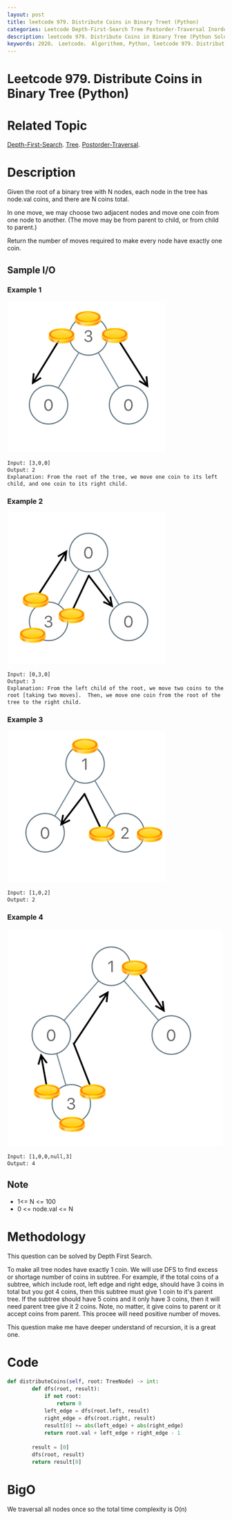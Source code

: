 ```yaml
---
layout: post
title: leetcode 979. Distribute Coins in Binary Treet (Python)
categories: Leetcode Depth-First-Search Tree Postorder-Traversal Inorder-Traversal
description: leetcode 979. Distribute Coins in Binary Tree (Python Solution)
keywords: 2020， Leetcode， Algorithem, Python, leetcode 979. Distribute Coins in Binary Tree, zhenyu, Depth-First-Search, DFS, Depth First Search, Tree, tree
---
```


# Leetcode 979. Distribute Coins in Binary Tree (Python)

# Related Topic
<a href="/categories/#Depth-First-Search" target="_blank"> Depth-First-Search</a>.
<a href="/categories/#Tree" target="_blank"> Tree</a>.
<a href="/categories/#Postorder-Traversal" target="_blank"> Postorder-Traversal</a>.

# Description

Given the root of a binary tree with N nodes, each node in the tree has node.val coins, and there are N coins total.

In one move, we may choose two adjacent nodes and move one coin from one node to another.  (The move may be from parent to child, or from child to parent.)

Return the number of moves required to make every node have exactly one coin.

## Sample I/O

### Example 1
![tree1](/images/blog/tree1.png)
```
Input: [3,0,0]
Output: 2
Explanation: From the root of the tree, we move one coin to its left child, and one coin to its right child.
```

### Example 2
![tree2](/images/blog/tree2.png)
```
Input: [0,3,0]
Output: 3
Explanation: From the left child of the root, we move two coins to the root [taking two moves].  Then, we move one coin from the root of the tree to the right child.
```

### Example 3
![tree3](/images/blog/tree3.png)
```
Input: [1,0,2]
Output: 2
```

### Example 4
![tree4](/images/blog/tree4.png)
```
Input: [1,0,0,null,3]
Output: 4
```

## Note
* 1<= N <= 100
* 0 <= node.val <= N


# Methodology
This question can be solved by Depth First Search. 

To make all tree nodes have exactly 1 coin. We will use DFS to find excess or shortage number of coins in subtree.
For example, if the total coins of a subtree, which include root, left edge and right edge, should have 3 coins in total but you got 4 coins, then this subtree must give 1 coin to it's parent tree. If the subtree should have 5 coins and it only have 3 coins, then it will need parent tree give it 2 coins. Note, no matter, it give coins to parent or it accept coins from parent. This procee will need positive number of moves.

This question make me have deeper understand of recursion, it is a great one.

# Code
```python
def distributeCoins(self, root: TreeNode) -> int:
        def dfs(root, result):
            if not root:
                return 0
            left_edge = dfs(root.left, result) 
            right_edge = dfs(root.right, result)
            result[0] += abs(left_edge) + abs(right_edge)
            return root.val + left_edge + right_edge - 1

        result = [0]
        dfs(root, result)
        return result[0]
```
# BigO
We traversal all nodes once so the total time complexity is O(n)
